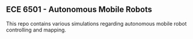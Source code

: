 ## ECE 6501 - Autonomous Mobile Robots

This repo contains various simulations regarding autonomous mobile robot controlling and mapping. 

